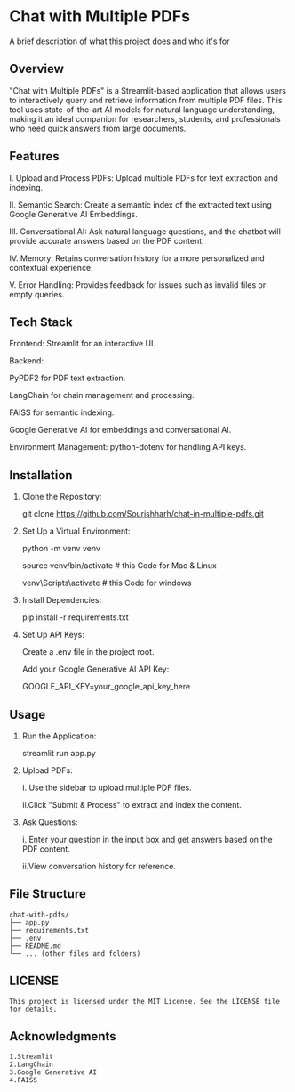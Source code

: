 
# Chat with Multiple PDFs

A brief description of what this project does and who it's for


## Overview

"Chat with Multiple PDFs" is a Streamlit-based application that allows users to interactively query and retrieve information from multiple PDF files. This tool uses state-of-the-art AI models for natural language understanding, making it an ideal companion for researchers, students, and professionals who need quick answers from large documents.
## Features

I. Upload and Process PDFs: Upload multiple PDFs for text extraction and indexing.

II. Semantic Search: Create a semantic index of the extracted text using Google Generative AI Embeddings.

III. Conversational AI: Ask natural language questions, and the chatbot will provide accurate answers based on the PDF content.

IV. Memory: Retains conversation history for a more personalized and contextual experience.

V. Error Handling: Provides feedback for issues such as invalid files or empty queries.
## Tech Stack

Frontend: Streamlit for an interactive UI.

Backend:

PyPDF2 for PDF text extraction.

LangChain for chain management and processing.

FAISS for semantic indexing.

Google Generative AI for embeddings and conversational AI.

Environment Management: python-dotenv for handling API keys.
## Installation

1. Clone the Repository:

    git clone https://github.com/Sourishharh/chat-in-multiple-pdfs.git

2. Set Up a Virtual Environment:

    python -m venv venv

    source venv/bin/activate # this Code for Mac & Linux

    venv\Scripts\activate # this Code for windows

3. Install Dependencies: 

    pip install -r requirements.txt

4. Set Up API Keys:
 
    Create a .env file in the project root.

    Add your Google Generative AI API Key:

    GOOGLE_API_KEY=your_google_api_key_here
    

## Usage

1. Run the Application:

    streamlit run app.py

2. Upload PDFs:
    
    i. Use the sidebar to upload multiple PDF files.

    ii.Click "Submit & Process" to extract and index the content.

3. Ask Questions:
    
    i. Enter your question in the input box and get answers based on the PDF content.

    ii.View conversation history for reference.


## File Structure

    chat-with-pdfs/
    ├── app.py                 
    ├── requirements.txt       
    ├── .env                   
    ├── README.md              
    └── ... (other files and folders)

    
## LICENSE
    This project is licensed under the MIT License. See the LICENSE file for details.
## Acknowledgments

    1.Streamlit
    2.LangChain
    3.Google Generative AI
    4.FAISS